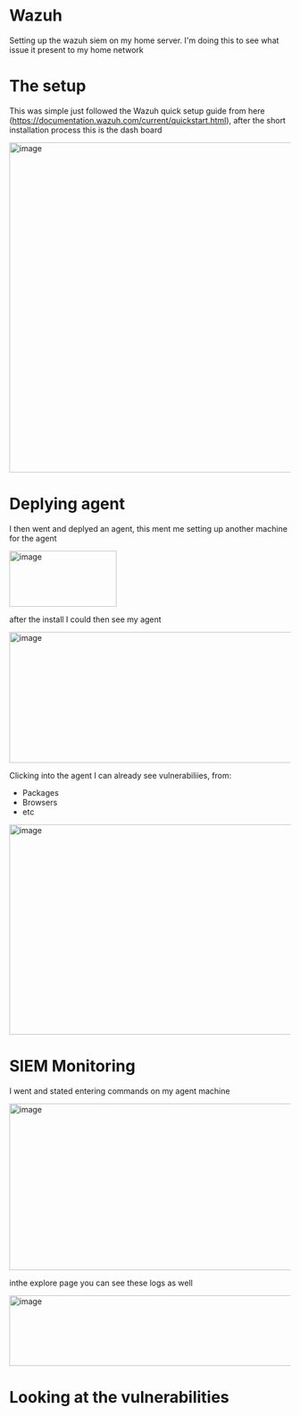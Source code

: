 # Wazuh
Setting up the wazuh siem on my home server. I'm doing this to see what issue it present to my home network

# The setup

This was simple just followed the Wazuh quick setup guide from here (https://documentation.wazuh.com/current/quickstart.html), after the short installation process this is the dash board

<img width="1050" height="590" alt="image" src="https://github.com/user-attachments/assets/a9acb5a0-ad5a-472b-b790-e7d089252bb5" />

# Deplying agent

I then went and deplyed an agent, this ment me setting up another machine for the agent

<img width="192" height="100" alt="image" src="https://github.com/user-attachments/assets/cd2bd204-0af3-4b81-8ef0-6a6edc788a57" />

after the install I could then see my agent 

<img width="1038" height="234" alt="image" src="https://github.com/user-attachments/assets/56697244-1a9a-4c1c-9dac-ef127b8e02f8" />

Clicking into the agent I can already see vulnerabiliies, from: 
  - Packages
  - Browsers
  - etc

<img width="1023" height="376" alt="image" src="https://github.com/user-attachments/assets/29c8c4a8-c10c-4701-8853-b3e594d2fad9" />

# SIEM Monitoring 

I went and stated entering commands on my agent machine 

<img width="607" height="298" alt="image" src="https://github.com/user-attachments/assets/ac24a1f5-e7b8-4a2d-b0f5-03032f374e29" />

inthe explore page you can see these logs as well 

<img width="1988" height="126" alt="image" src="https://github.com/user-attachments/assets/aff12bdb-e1c7-4771-9fda-0b28456ef1bd" />

# Looking at the vulnerabilities 
